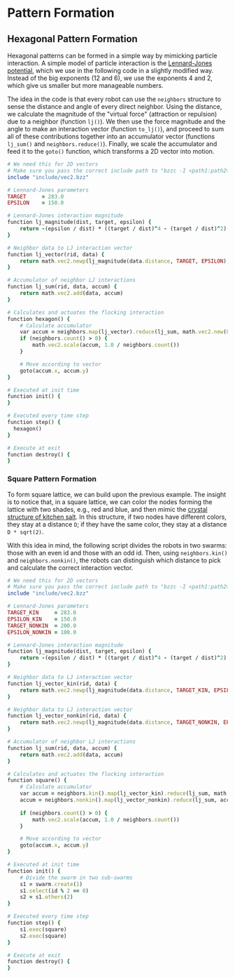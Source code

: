 # Pattern Formation

## Hexagonal Pattern Formation

Hexagonal patterns can be formed in a simple way by mimicking particle interaction. A simple model of particle interaction is the [Lennard-Jones potential](https://en.wikipedia.org/wiki/Lennard-Jones_potential), which we use in the following code in a slightly modified way. Instead of the big exponents (12 and 6), we use the exponents 4 and 2, which give us smaller but more manageable numbers.

The idea in the code is that every robot can use the `neighbors` structure to sense the distance and angle of every direct neighbor. Using the distance, we calculate the magnitude of the "virtual force" (attraction or repulsion) due to a neighbor (function `lj()`). We then use the force magnitude and the angle to make an interaction vector (function `to_lj()`), and proceed to sum all of these contributions together into an accumulator vector (functions `lj_sum()` and `neighbors.reduce()`). Finally, we scale the accumulator and feed it to the `goto()` function, which transforms a 2D vector into motion.

```ruby
# We need this for 2D vectors
# Make sure you pass the correct include path to "bzzc -I <path1:path2> ..."
include "include/vec2.bzz"

# Lennard-Jones parameters
TARGET     = 283.0
EPSILON    = 150.0

# Lennard-Jones interaction magnitude
function lj_magnitude(dist, target, epsilon) {
    return -(epsilon / dist) * ((target / dist)^4 - (target / dist)^2)
}

# Neighbor data to LJ interaction vector
function lj_vector(rid, data) {
    return math.vec2.newp(lj_magnitude(data.distance, TARGET, EPSILON), data.azimuth)
}

# Accumulator of neighbor LJ interactions
function lj_sum(rid, data, accum) {
    return math.vec2.add(data, accum)
}

# Calculates and actuates the flocking interaction
function hexagon() {
    # Calculate accumulator
    var accum = neighbors.map(lj_vector).reduce(lj_sum, math.vec2.new(0.0, 0.0))
    if (neighbors.count() > 0) {
        math.vec2.scale(accum, 1.0 / neighbors.count())
    }

    # Move according to vector
    goto(accum.x, accum.y)
}

# Executed at init time
function init() {
}

# Executed every time step
function step() {
  hexagon()
}

# Execute at exit
function destroy() {
}
```

### Square Pattern Formation

To form square lattice, we can build upon the previous example. The insight is to notice that, in a square lattice, we can color the nodes forming the lattice with two shades, e.g., red and blue, and then mimic the [crystal structure of kitchen salt](http://www.metafysica.nl/turing/nacl_complex_motif_4.gif). In this structure, if two nodes have different colors, they stay at a distance `D`; if they have the same color, they stay at a distance `D * sqrt(2)`.

With this idea in mind, the following script divides the robots in two swarms: those with an even id and those with an odd id. Then, using `neighbors.kin()` and `neighbors.nonkin()`, the robots can distinguish which distance to pick and calculate the correct interaction vector.

```ruby
# We need this for 2D vectors
# Make sure you pass the correct include path to "bzzc -I <path1:path2> ..."
include "include/vec2.bzz"

# Lennard-Jones parameters
TARGET_KIN     = 283.0
EPSILON_KIN    = 150.0
TARGET_NONKIN  = 200.0
EPSILON_NONKIN = 100.0

# Lennard-Jones interaction magnitude
function lj_magnitude(dist, target, epsilon) {
    return -(epsilon / dist) * ((target / dist)^4 - (target / dist)^2)
}

# Neighbor data to LJ interaction vector
function lj_vector_kin(rid, data) {
    return math.vec2.newp(lj_magnitude(data.distance, TARGET_KIN, EPSILON_KIN), data.azimuth)
}

# Neighbor data to LJ interaction vector
function lj_vector_nonkin(rid, data) {
    return math.vec2.newp(lj_magnitude(data.distance, TARGET_NONKIN, EPSILON_NONKIN), data.azimuth)
}

# Accumulator of neighbor LJ interactions
function lj_sum(rid, data, accum) {
    return math.vec2.add(data, accum)
}

# Calculates and actuates the flocking interaction
function square() {
    # Calculate accumulator
    var accum = neighbors.kin().map(lj_vector_kin).reduce(lj_sum, math.vec2.new(0.0, 0.0))
    accum = neighbors.nonkin().map(lj_vector_nonkin).reduce(lj_sum, accum)
    
    if (neighbors.count() > 0) {
        math.vec2.scale(accum, 1.0 / neighbors.count())
    }

    # Move according to vector
    goto(accum.x, accum.y)
}

# Executed at init time
function init() {
    # Divide the swarm in two sub-swarms
    s1 = swarm.create(1)
    s1.select(id % 2 == 0)
    s2 = s1.others(2)
}

# Executed every time step
function step() {
    s1.exec(square)
    s2.exec(square)
}

# Execute at exit
function destroy() {
}
```
